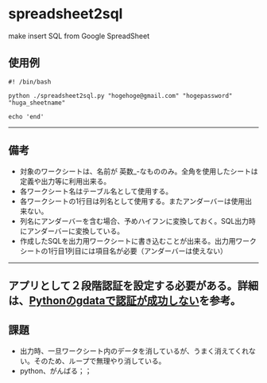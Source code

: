 spreadsheet2sql
===============

make insert SQL from Google SpreadSheet


## 使用例
```
#! /bin/bash

python ./spreadsheet2sql.py "hogehoge@gmail.com" "hogepassword" "huga_sheetname"

echo 'end'

```

-----

## 備考

- 対象のワークシートは、名前が 英数_-なもののみ。全角を使用したシートは定義や出力等に利用出来る。
- 各ワークシート名はテーブル名として使用する。
- 各ワークシートの1行目は列名として使用する。またアンダーバーは使用出来ない。
- 列名にアンダーバーを含む場合、予めハイフンに変換しておく。SQL出力時にアンダーバーに変換している。
- 作成したSQLを出力用ワークシートに書き込むことが出来る。出力用ワークシートの1行目1列目には項目名が必要（アンダーバーは使えない）

-------

アプリとして２段階認証を設定する必要がある。詳細は、[Pythonのgdataで認証が成功しない](http://mamansoft.net/blog/python%E3%81%AEgdata%E3%81%A7%E8%AA%8D%E8%A8%BC%E3%81%8C%E6%88%90%E5%8A%9F%E3%81%97%E3%81%AA%E3%81%84/)を参考。
-------



## 課題

- 出力時、一旦ワークシート内のデータを消しているが、うまく消えてくれない。そのため、ループで無理やり消している。
- python、がんばる；；